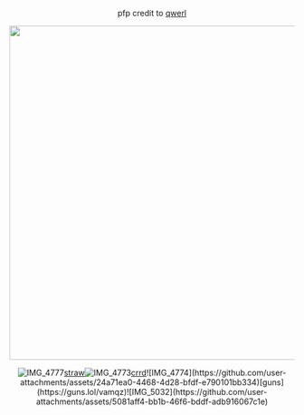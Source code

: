 <div align="center">










pfp credit to [qwerl](https://x.com/___qwerl____?s=21)




<img width="590" src="https://github.com/user-attachments/assets/f465a97d-eeb8-40d0-9aef-5f8210c8d7ab"/>



![IMG_4777](https://github.com/user-attachments/assets/e158693e-2624-494e-8f50-8be7ee9366c8)[straw](https://kira4.straw.page)![IMG_4773](https://github.com/user-attachments/assets/0efc8bad-5fa4-42c3-82d1-248db1650375)[crrd](https://adm1rree.carrd.co/?)![IMG_4774](https://github.com/user-attachments/assets/24a71ea0-4468-4d28-bfdf-e790101bb334)[guns](https://guns.lol/vamqz)![IMG_5032](https://github.com/user-attachments/assets/5081aff4-bb1b-46f6-bddf-adb916067c1e)


